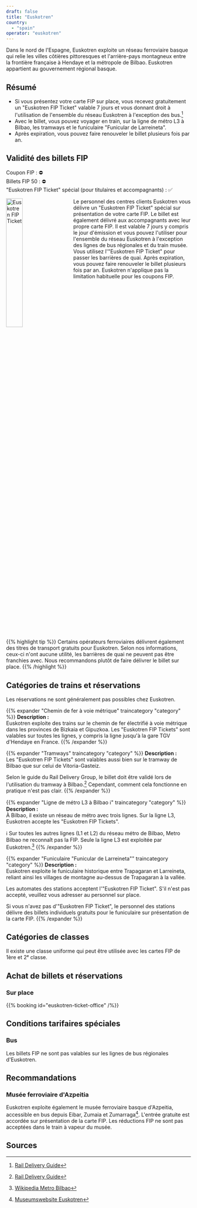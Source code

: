 ```yaml
---
draft: false
title: "Euskotren"
country:
  - "spain"
operator: "euskotren"
---
```


Dans le nord de l'Espagne, Euskotren exploite un réseau ferroviaire basque qui relie les villes côtières pittoresques et l'arrière-pays montagneux entre la frontière française à Hendaye et la métropole de Bilbao. Euskotren appartient au gouvernement régional basque.

## Résumé

- Si vous présentez votre carte FIP sur place, vous recevez gratuitement un "Euskotren FIP Ticket" valable 7 jours et vous donnant droit à l'utilisation de l'ensemble du réseau Euskotren à l'exception des bus.[^1]
- Avec le billet, vous pouvez voyager en train, sur la ligne de métro L3 à Bilbao, les tramways et le funiculaire "Funicular de Larreineta".
- Après expiration, vous pouvez faire renouveler le billet plusieurs fois par an.

## Validité des billets FIP

Coupon FIP : ⛔ \
Billets FIP 50 : ⛔ \
"Euskotren FIP Ticket" spécial (pour titulaires et accompagnants) : ✅

<!-- TODO: Replace with markdown image and find ways to customize width -->
<img src="/en/operator/euskotren/images/euskotren_fip_ticket.webp" alt="Euskotren FIP Ticket" style="width: 30%; float: left; margin-right: 2rem; margin-bottom: 1rem">
Le personnel des centres clients Euskotren vous délivre un "Euskotren FIP Ticket" spécial sur présentation de votre carte FIP.
Le billet est également délivré aux accompagnants avec leur propre carte FIP. Il est valable 7 jours y compris le jour d'émission et vous pouvez l'utiliser pour l'ensemble du réseau Euskotren à l'exception des lignes de bus régionales et du train musée.
Vous utilisez l'"Euskotren FIP Ticket" pour passer les barrières de quai. Après expiration, vous pouvez faire renouveler le billet plusieurs fois par an. Euskotren n'applique pas la limitation habituelle pour les coupons FIP.

<br style="clear:both" />

{{% highlight tip %}}
Certains opérateurs ferroviaires délivrent également des titres de transport gratuits pour Euskotren. Selon nos informations, ceux-ci n'ont aucune utilité, les barrières de quai ne peuvent pas être franchies avec. Nous recommandons plutôt de faire délivrer le billet sur place.
{{% /highlight %}}

## Catégories de trains et réservations

Les réservations ne sont généralement pas possibles chez Euskotren.

{{% expander "Chemin de fer à voie métrique" traincategory "category" %}}
**Description :** \
Euskotren exploite des trains sur le chemin de fer électrifié à voie métrique dans les provinces de Bizkaia et Gipuzkoa. Les "Euskotren FIP Tickets" sont valables sur toutes les lignes, y compris la ligne jusqu'à la gare TGV d'Hendaye en France.
{{% /expander %}}

{{% expander "Tramways" traincategory "category" %}}
**Description :** \
Les "Euskotren FIP Tickets" sont valables aussi bien sur le tramway de Bilbao que sur celui de Vitoria-Gasteiz.

Selon le guide du Rail Delivery Group, le billet doit être validé lors de l'utilisation du tramway à Bilbao.[^1] Cependant, comment cela fonctionne en pratique n'est pas clair.
{{% /expander %}}

{{% expander "Ligne de métro L3 à Bilbao ℹ️" traincategory "category" %}}
**Description :** \
À Bilbao, il existe un réseau de métro avec trois lignes. Sur la ligne L3, Euskotren accepte les "Euskotren FIP Tickets".

ℹ️ Sur toutes les autres lignes (L1 et L2) du réseau métro de Bilbao, Metro Bilbao ne reconnaît pas la FIP. Seule la ligne L3 est exploitée par Euskotren.[^3]
{{% /expander %}}

{{% expander "Funiculaire \"Funicular de Larreineta\"" traincategory "category" %}}
**Description :** \
Euskotren exploite le funiculaire historique entre Trapagaran et Larreineta, reliant ainsi les villages de montagne au-dessus de Trapagaran à la vallée.

Les automates des stations acceptent l'"Euskotren FIP Ticket". S'il n'est pas accepté, veuillez vous adresser au personnel sur place.

Si vous n'avez pas d'"Euskotren FIP Ticket", le personnel des stations délivre des billets individuels gratuits pour le funiculaire sur présentation de la carte FIP.
{{% /expander %}}

## Catégories de classes

Il existe une classe uniforme qui peut être utilisée avec les cartes FIP de 1ère et 2ᵉ classe.

## Achat de billets et réservations

### Sur place

{{% booking id="euskotren-ticket-office" /%}}

## Conditions tarifaires spéciales

### Bus

Les billets FIP ne sont pas valables sur les lignes de bus régionales d'Euskotren.

## Recommandations

### Musée ferroviaire d'Azpeitia

Euskotren exploite également le musée ferroviaire basque d'Azpeitia, accessible en bus depuis Eibar, Zumaia et Zumarraga[^2]. L'entrée gratuite est accordée sur présentation de la carte FIP. Les réductions FIP ne sont pas acceptées dans le train à vapeur du musée.

## Sources

[^1]: [Rail Delivery Guide](https://www.raildeliverygroup.com/rst/europe-and-fip.html#uk-accordion-99)

[^2]: [Museumswebsite Euskotren](https://euskotren.euskadi.eus/museoa/en/plan-your-visit/)

[^3]: [Wikipedia Metro Bilbao](https://de.wikipedia.org/wiki/Metro_Bilbao)

